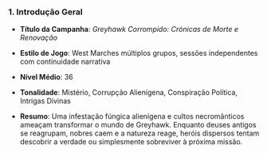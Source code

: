 ###  **1. Introdução Geral**

- **Título da Campanha**: _Greyhawk Corrompido: Crónicas de Morte e Renovação_
    
- **Estilo de Jogo**: West Marches  múltiplos grupos, sessões independentes com continuidade narrativa
    
- **Nível Médio**: 36
    
- **Tonalidade**: Mistério, Corrupção Alienígena, Conspiração Política, Intrigas Divinas
    
- **Resumo**: Uma infestação fúngica alienígena e cultos necromânticos ameaçam transformar o mundo de Greyhawk. Enquanto deuses antigos se reagrupam, nobres caem e a natureza reage, heróis dispersos tentam descobrir a verdade  ou simplesmente sobreviver à próxima missão.
























